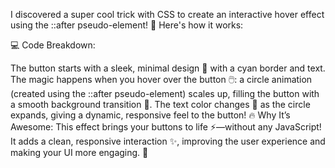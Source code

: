  I discovered a super cool trick with CSS to create an interactive hover effect using the ::after pseudo-element! 🎨 Here's how it works:

💻 Code Breakdown:

The button starts with a sleek, minimal design 💠 with a cyan border and text.
The magic happens when you hover over the button 🖱️: a circle animation (created using the ::after pseudo-element) scales up, filling the button with a smooth background transition 🎯.
The text color changes 🖤 as the circle expands, giving a dynamic, responsive feel to the button!
🔥 Why It’s Awesome: This effect brings your buttons to life ⚡—without any JavaScript! It adds a clean, responsive interaction ✨, improving the user experience and making your UI more engaging. 🚀
